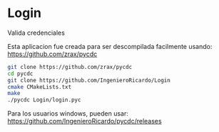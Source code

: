 # Login
Valida credenciales

Esta aplicacion fue creada para ser descompilada facilmente usando: https://github.com/zrax/pycdc


```bash
git clone https://github.com/zrax/pycdc
cd pycdc
git clone https://github.com/IngenieroRicardo/Login
cmake CMakeLists.txt
make
./pycdc Login/login.pyc
```

Para los usuarios windows, pueden usar: https://github.com/IngenieroRicardo/pycdc/releases
